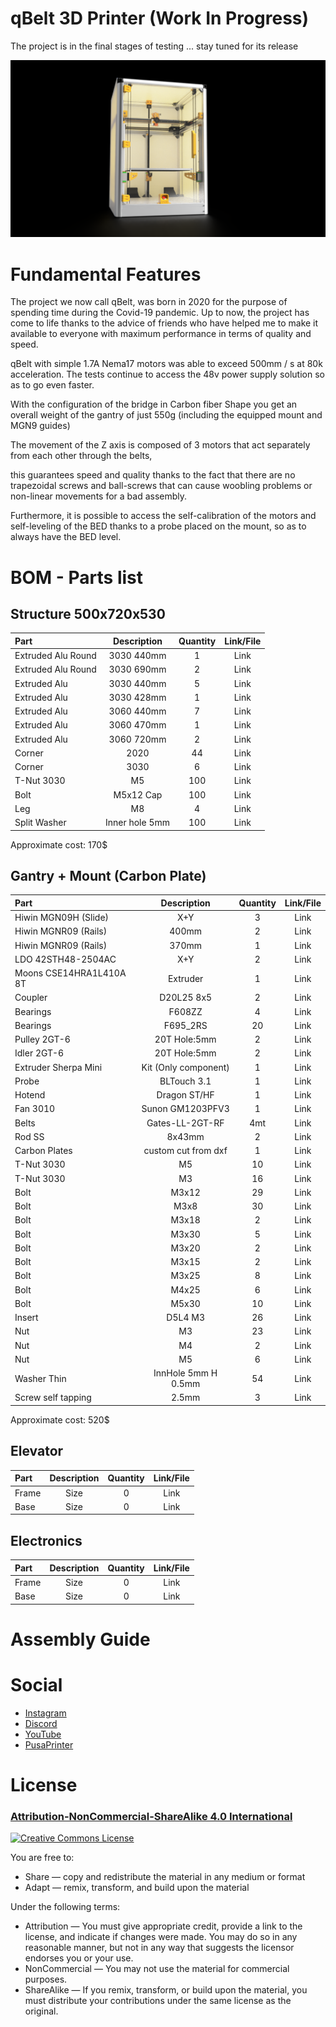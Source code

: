 # qBelt 3D Printer (Work In Progress)

The project is in the final stages of testing ... stay tuned for its release

![](IMG/qbelt.png)



# Fundamental Features

The project we now call qBelt, was born in 2020 for the purpose of spending time during the Covid-19 pandemic. 
Up to now, the project has come to life thanks to the advice of friends who have helped me to make it available to everyone with maximum performance in terms of quality and speed.

qBelt with simple 1.7A Nema17 motors was able to exceed 500mm / s at 80k acceleration. 
The tests continue to access the 48v power supply solution so as to go even faster.

With the configuration of the bridge in Carbon fiber Shape you get an overall weight of the gantry of just 550g (including the equipped mount and MGN9 guides)

The movement of the Z axis is composed of 3 motors that act separately from each other through the belts, 

this guarantees speed and quality thanks to the fact that there are no trapezoidal screws and ball-screws that can cause woobling problems or non-linear movements for a bad assembly. 

Furthermore, it is possible to access the self-calibration of the motors and self-leveling of the BED thanks to a probe placed on the mount, so as to always have the BED level.

# BOM - Parts list

## Structure 500x720x530

| Part  |      Description      | Quantity | Link/File | 
| :---         |     :---:      |     :---:     |  :---: |
| Extruded Alu Round   | 3030 440mm       | 1              |  Link  |
| Extruded Alu Round   | 3030 690mm       | 2              |  Link  |
| Extruded Alu         | 3030 440mm       | 5              |  Link  |
| Extruded Alu         | 3030 428mm       | 1              |  Link  |
| Extruded Alu         | 3060 440mm       | 7              |  Link  |
| Extruded Alu         | 3060 470mm       | 1              |  Link  |
| Extruded Alu         | 3060 720mm       | 2              |  Link  |
| Corner               | 2020             | 44             |  Link  |
| Corner               | 3030             | 6              |  Link  |
| T-Nut 3030           | M5               | 100            |  Link  |
| Bolt                 | M5x12 Cap        | 100            |  Link  |
| Leg                  | M8               | 4              |  Link  |
| Split Washer         | Inner hole 5mm   | 100            |  Link  |

Approximate cost: 170$

## Gantry + Mount (Carbon Plate)

| Part  |      Description      | Quantity | Link/File | 
| :---         |     :---:      |     :---:     |  :---: |
| Hiwin MGN09H (Slide)        | X+Y                     | 3              |  Link  |
| Hiwin MGNR09 (Rails)        | 400mm                   | 2              |  Link  |
| Hiwin MGNR09 (Rails)        | 370mm                   | 1              |  Link  |
| LDO 42STH48-2504AC          | X+Y                     | 2              |  Link  |
| Moons CSE14HRA1L410A 8T     | Extruder                | 1              |  Link  |
| Coupler                     | D20L25 8x5              | 2              |  Link  |
| Bearings                    | F608ZZ                  | 4              |  Link  |
| Bearings                    | F695_2RS                | 20             |  Link  |
| Pulley 2GT-6                | 20T Hole:5mm            | 2              |  Link  |
| Idler 2GT-6                 | 20T Hole:5mm            | 2              |  Link  |
| Extruder Sherpa Mini        | Kit (Only component)    | 1              |  Link  |
| Probe                       | BLTouch 3.1             | 1              |  Link  |
| Hotend                      | Dragon ST/HF            | 1              |  Link  |
| Fan 3010                    | Sunon GM1203PFV3        | 1              |  Link  |
| Belts                       | Gates-LL-2GT-RF         | 4mt            |  Link  |
| Rod SS                      | 8x43mm                  | 2              |  Link  |
| Carbon Plates               | custom cut from dxf     | 1              |  Link  |
| T-Nut 3030                  |  M5                     | 10             |  Link  |
| T-Nut 3030                  |  M3                     | 16             |  Link  |
| Bolt                        |  M3x12                  | 29             |  Link  |
| Bolt                        |  M3x8                   | 30             |  Link  |
| Bolt                        |  M3x18                  | 2              |  Link  |
| Bolt                        |  M3x30                  | 5              |  Link  |
| Bolt                        |  M3x20                  | 2              |  Link  |
| Bolt                        |  M3x15                  | 2              |  Link  |
| Bolt                        |  M3x25                  | 8              |  Link  |
| Bolt                        |  M4x25                  | 6              |  Link  |
| Bolt                        |  M5x30                  | 10             |  Link  |
| Insert                      |  D5L4 M3                | 26             |  Link  |
| Nut                         |  M3                     | 23             |  Link  |
| Nut                         |  M4                     | 2              |  Link  |
| Nut                         |  M5                     | 6              |  Link  |
| Washer Thin                 |  InnHole 5mm H 0.5mm    | 54             |  Link  |
| Screw self tapping          |  2.5mm                  | 3              |  Link  |

Approximate cost: 520$

## Elevator 

| Part  |      Description      | Quantity | Link/File | 
| :---         |     :---:      |     :---:     |  :---: |
| Frame   | Size          | 0             |  Link  |
| Base    | Size           | 0             |  Link  |

## Electronics

| Part  |      Description      | Quantity | Link/File | 
| :---         |     :---:      |     :---:     |  :---: |
| Frame   | Size          | 0             |  Link  |
| Base    | Size           | 0             |  Link  |

# Assembly Guide

# Social

- [Instagram](https://www.instagram.com/faq_t0tum/)
- [Discord](https://discord.gg/3S2ZAGSf)
- [YouTube](https://www.youtube.com/channel/UCHJ_528ZI0BcSU-QA8kIJlg)
- [PusaPrinter](https://www.prusaprinters.org/social/218145-faqtotum/about)


# License 
### [Attribution-NonCommercial-ShareAlike 4.0 International](http://creativecommons.org/licenses/by-nc-sa/4.0/)
<a rel="license" href="http://creativecommons.org/licenses/by-nc-sa/4.0/"><img alt="Creative Commons License" style="border-width:0" src="https://i.creativecommons.org/l/by-nc-sa/4.0/88x31.png" /></a><br />

You are free to:
- Share — copy and redistribute the material in any medium or format
- Adapt — remix, transform, and build upon the material

Under the following terms:
- Attribution — You must give appropriate credit, provide a link to the license, and indicate if changes were made. You may do so in any reasonable manner, but not in any way that suggests the licensor endorses you or your use.
- NonCommercial — You may not use the material for commercial purposes.
- ShareAlike — If you remix, transform, or build upon the material, you must distribute your contributions under the same license as the original.
